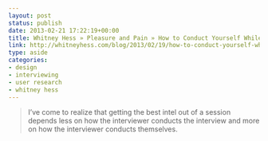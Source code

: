 ```yaml
---
layout: post
status: publish
date: 2013-02-21 17:22:19+00:00
title: Whitney Hess » Pleasure and Pain » How to Conduct Yourself While Conducting Interviews
link: http://whitneyhess.com/blog/2013/02/19/how-to-conduct-yourself-while-conducting-interviews/?utm_source=feedburner&utm_medium=feed&utm_campaign=Feed:whitneyhess(PleasureandPain)
type: aside
categories:
- design
- interviewing
- user research
- whitney hess
---
```


> 
  
> 
> I’ve come to realize that getting the best intel out of a session depends less on how the interviewer conducts the interview and more on how the interviewer conducts themselves.
> 
> 

